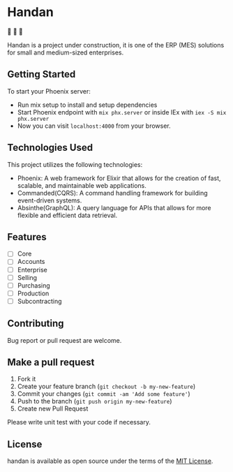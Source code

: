 # Handan

:construction: :construction: :construction: 

Handan is a project under construction, it is one of the ERP (MES) solutions for small and medium-sized enterprises.

## **Getting Started**

To start your Phoenix server:

* Run mix setup to install and setup dependencies
* Start Phoenix endpoint with `mix phx.server` or inside IEx with `iex -S mix phx.server`
* Now you can visit `localhost:4000` from your browser.

## **Technologies Used**

This project utilizes the following technologies:

* Phoenix: A web framework for Elixir that allows for the creation of fast, scalable, and maintainable web applications.
* Commanded(CQRS): A command handling framework for building event-driven systems.
* Absinthe(GraphQL): A query language for APIs that allows for more flexible and efficient data retrieval.

## **Features**

- [ ] Core
- [ ] Accounts
- [ ] Enterprise
- [ ] Selling
- [ ] Purchasing
- [ ] Production
- [ ] Subcontracting

## **Contributing**

Bug report or pull request are welcome.

## **Make a pull request**

1. Fork it
2. Create your feature branch (`git checkout -b my-new-feature`)
3. Commit your changes (`git commit -am 'Add some feature'`)
4. Push to the branch (`git push origin my-new-feature`)
5. Create new Pull Request

Please write unit test with your code if necessary.

## **License**

handan is available as open source under the terms of the [MIT License](http://opensource.org/licenses/MIT).

